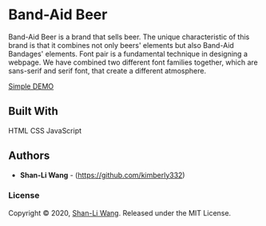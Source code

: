 # Band-Aid Beer

Band-Aid Beer is a brand that sells beer. The unique characteristic of this brand is that it combines not only beers' elements but also Band-Aid Bandages' elements. Font pair is a fundamental technique in designing a webpage. We have combined two different font families together, which are sans-serif and serif font, that create a different atmosphere.

[Simple DEMO](https://kimberly332.github.io/wang_shan-li_bae_jiyun_mt-fip)

## Built With

HTML CSS JavaScript

## Authors

* **Shan-Li Wang** - (https://github.com/kimberly332)

### License

Copyright © 2020, [Shan-Li Wang](https://github.com/kimberly332).
Released under the MIT License.
